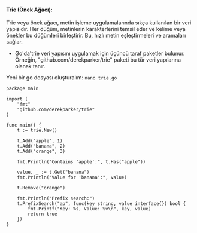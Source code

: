 
#### Trie (Önek Ağacı):

Trie veya önek ağacı, metin işleme uygulamalarında sıkça kullanılan bir veri yapısıdır. Her düğüm, metinlerin karakterlerini temsil eder ve kelime veya önekler bu düğümleri birleştirir. Bu, hızlı metin eşleştirmeleri ve aramaları sağlar.
* Go'da'trie veri yapısını uygulamak için üçüncü taraf paketler bulunur. Örneğin, "github.com/derekparker/trie" paketi bu tür veri yapılarına olanak tanır.

Yeni bir go dosyası oluşturalım: ```nano trie.go```

```
package main

import (
	"fmt"
	"github.com/derekparker/trie"
)

func main() {
	t := trie.New()

	t.Add("apple", 1)
	t.Add("banana", 2)
	t.Add("orange", 3)

	fmt.Println("Contains 'apple':", t.Has("apple"))

	value, _ := t.Get("banana")
	fmt.Println("Value for 'banana':", value)

	t.Remove("orange")

	fmt.Println("Prefix search:")
	t.PrefixSearch("ap", func(key string, value interface{}) bool {
		fmt.Printf("Key: %s, Value: %v\n", key, value)
		return true
	})
}

```
